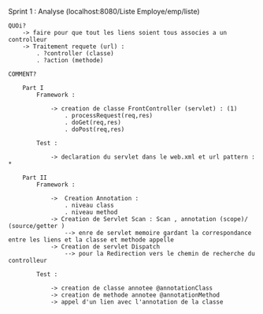 
Sprint 1 : Analyse  (localhost:8080/Liste Employe/emp/liste)

    QUOi?
        -> faire pour que tout les liens soient tous associes a un controlleur 
        -> Traitement requete (url) :
            . ?controller (classe)
            . ?action (methode)

    COMMENT?

        Part I 
            Framework :

                -> creation de classe FrontController (servlet) : (1)
                    . processRequest(req,res)
                    . doGet(req,res)
                    . doPost(req,res)

            Test : 

                -> declaration du servlet dans le web.xml et url pattern : *

        Part II 
            Framework : 

                ->  Creation Annotation : 
                    . niveau class
                    . niveau method
                -> Creation de Servlet Scan : Scan , annotation (scope)/ (source/getter )
                    --> enre de servlet memoire gardant la correspondance entre les liens et la classe et methode appelle
                -> Creation de servlet Dispatch 
                    --> pour la Redirection vers le chemin de recherche du controlleur 

            Test :

                -> creation de classe annotee @annotationClass
                -> creation de methode annotee @annotationMethod
                -> appel d'un lien avec l'annotation de la classe
          